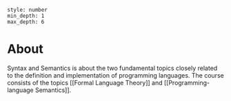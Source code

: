 ```toc
style: number
min_depth: 1
max_depth: 6
```

# About
Syntax and Semantics is about the two fundamental topics closely related to the definition and implementation of programming languages.
The course consists of the topics [[Formal Language Theory]] and [[Programming-language Semantics]].
